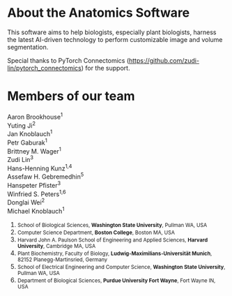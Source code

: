 <!-- ---
title: About
feature_text: |
  About the Anatomics Software
# feature_image: "https://picsum.photos/2560/600?image=873"
# excerpt: "A demo of Markdown and HTML includes"
# aside: true
--- -->
# About the Anatomics Software
This software aims to help biologists, especially plant biologists, harness the latest AI-driven technology to perform customizable image and volume segmentation.

Special thanks to PyTorch Connectomics (https://github.com/zudi-lin/pytorch_connectomics) for the support.

# Members of our team
Aaron Brookhouse<sup>1</sup><br>
Yuting Ji<sup>2</sup><br>
Jan Knoblauch<sup>1</sup><br>
Petr Gaburak<sup>1</sup><br>
Brittney M. Wager<sup>1</sup><br>
Zudi Lin<sup>3</sup><br>
Hans-Henning Kunz<sup>1,4</sup><br>
Assefaw H. Gebremedhin<sup>5</sup><br>
Hanspeter Pfister<sup>3</sup><br> 
Winfried S. Peters<sup>1,6</sup><br>
Donglai Wei<sup>2</sup><br>
Michael Knoblauch<sup>1</sup>

1. <small>School of Biological Sciences, **Washington State University**, Pullman WA, USA </small>
2. <small>Computer Science Department, **Boston College**, Boston MA, USA </small>
3. <small>Harvard John A. Paulson School of Engineering and Applied Sciences, **Harvard University**, Cambridge MA, USA </small>
4. <small>Plant Biochemistry, Faculty of Biology, **Ludwig-Maximilians-Universität Munich**, 82152 Planegg-Martinsried, Germany </small>
5. <small>School of Electrical Engineering and Computer Science, **Washington State University**, Pullman WA, USA </small>
6. <small>Department of Biological Sciences, **Purdue University Fort Wayne**, Fort Wayne IN, USA </small>



